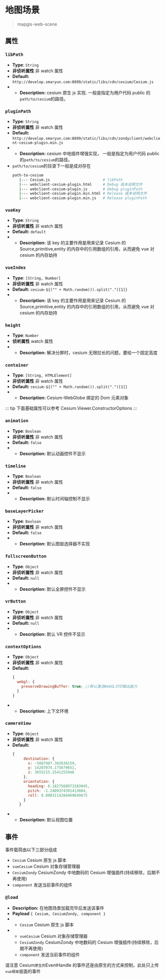 # 地图场景

> mapgis-web-scene

## 属性

### `libPath`

- **Type**: `String`
- **非侦听属性** 非 watch 属性
- **Default:** `http://develop.smaryun.com:8899/static/libs/cdn/cesium/Cesium.js`
- - **Description:** cesium 原生 js 实现. 一般是指定为用户代码 public 的`path/to/cesium`的路径。

### `pluginPath`

- **Type**: `String`
- **非侦听属性** 非 watch 属性
- **Default:** `http://develop.smaryun.com:8899/static/libs/cdn/zondyclient/webclient-cesium-plugin.min.js`
- - **Description:** cesium 中地插件增强实现， 一般是指定为用户代码 public 的`path/to/cesium`的路径。
- `path/to/cesium`的目录下一般是成对存在
  ```sh
  path-to-cesium
     |--- Cesium.js                        # libPath
     |--- webclient-cesium-plugin.html     # Debug 版本说明文件
     |--- webclient-cesium-plugin.js       # Debug pluginPath
     |--- webclient-cesium-plugin.min.html # Release 版本说明文件
     |--- webclient-cesium-plugin.min.js   # Release pluginPath
  ```

### `vueKey`

- **Type**: `String`
- **非侦听属性** 非 watch 属性
- **Default:** `default`
- - **Description:** 该 key 的主要作用是用来记录 Cesium 的 Source,primitive,entity 的内存中的引用数组的引用，从而避免 vue 对 cesium 的内存劫持

### `vueIndex`

- **Type**: `[String, Number]`
- **非侦听属性** 非 watch 属性
- **Default:** `cesium-${("" + Math.random()).split(".")[1]}`
- - **Description:** 该 key 的主要作用是用来记录 Cesium 的 Source,primitive,entity 的内存中的引用数组的引用，从而避免 vue 对 cesium 的内存劫持

### `height`

- **Type**: `Number`
- **侦听属性** watch 属性
- - **Description:** 解决分屏时，cesium 无限拉长的问题，要给一个固定高度

### `container`

- **Type**: `[String, HTMLElement]`
- **非侦听属性** 非 watch 属性
- **Default:** `cesium-${("" + Math.random()).split(".")[1]}`
- - **Description:** Cesium-WebGlobe 绑定的 Dom 元素对象

<!-- ### `keyEventEnable`

- **Type**: `Boolean`
- **非侦听属性** 非 watch 属性
- **Default:** `true`
- - **Description:** Cesium 键盘事件是否激活，激活后可以使用 W\A\S\D 控制相机的方向和远近 -->

[comment]: <> (### `viewerMode`)

[comment]: <> (- **Type**: `String`)

[comment]: <> (- **非侦听属性** 非 watch 属性)

[comment]: <> (- **Default:** `3D`)

[comment]: <> (- - **Description:** 初始视图模式默认为三维球视图 '2D'表示二维视图 'COLUMBUS_VIEW' 表示三维平面视图)

[comment]: <> (### `showInfo`)

[comment]: <> (- **Type**: `Boolean`)

[comment]: <> (- **非侦听属性** 非 watch 属性)

[comment]: <> (- **Default:** `false`)

[comment]: <> (- - **Description:** 是否显示默认的属性信息框)

::: tip
下面基础属性可以参考 Cesium.Viewer.ConstructorOptions
:::

### `animation`

- **Type**: `Boolean`
- **非侦听属性** 非 watch 属性
- **Default:** `false`
- - **Description:** 默认动画控件不显示

### `timeline`

- **Type**: `Boolean`
- **非侦听属性** 非 watch 属性
- **Default:** `false`
- - **Description:** 默认时间轴控制不显示

### `baseLayerPicker`

- **Type**: `Boolean`
- **非侦听属性** 非 watch 属性
- **Default:** `false`
- - **Description:** 默认图层选择器不实现

### `fullscreenButton`

- **Type**: `Object`
- **非侦听属性** 非 watch 属性
- **Default:** `null`
- - **Description:** 默认全屏控件不显示

### `vrButton`

- **Type**: `Object`
- **非侦听属性** 非 watch 属性
- **Default:** `null`
- - **Description:** 默认 VR 控件不显示

### `contextOptions`

- **Type**: `Object`
- **非侦听属性** 非 watch 属性
- **Default:**
  ```js
  {
    webgl: {
      preserveDrawingBuffer: true; //默认激活WebGL打印输出能力
    }
  }
  ```
- - **Description:** 上下文环境

### `cameraView`

- **Type**: `Object`
- **非侦听属性** 非 watch 属性
- **Default:**
  ```js
  {
       destination: {
         x: -5087907.392038159,
         y: 14207074.175879652,
         z: 3655215.2541255946
       },
       orientation: {
         heading: 6.1827568973283045,
         pitch: -1.2409374391413084,
         roll: 0.0003114284469649675
       }
     }
  ```
- - **Description:** 默认视图位置

## 事件

事件载荷由以下三部分组成

- `Cesium` Cesium 原生 js 脚本
- `vueCesium` Cesium 对象存储管理器
- `CesiumZondy` CesiumZondy 中地数码的 Cesium 增强插件(持续移除，后期不再使用)
- `component` 发送当前事件的组件

### `@load`

- **Description:** 在地图场景加载完毕后发送该事件
- **Payload** `{ Cesium, CesiumZondy, component }`
- - `Cesium` Cesium 原生 js 脚本
- - `vueCesium` Cesium 对象存储管理器
  - `CesiumZondy` CesiumZondy 中地数码的 Cesium 增强插件(持续移除，后期不再使用)
  - `component` 发送当前事件的组件

请注意 Cesium`原生的`EventHandle 的事件还是由原生的方式来控制，此处只上传`vue框架`层面的事件
